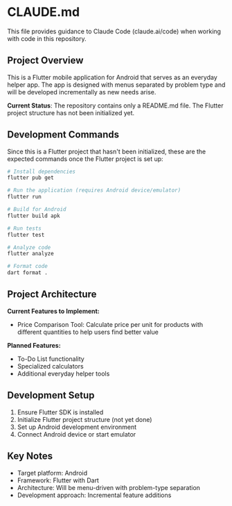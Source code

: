 # CLAUDE.md

This file provides guidance to Claude Code (claude.ai/code) when working with code in this repository.

## Project Overview

This is a Flutter mobile application for Android that serves as an everyday helper app. The app is designed with menus separated by problem type and will be developed incrementally as new needs arise.

**Current Status**: The repository contains only a README.md file. The Flutter project structure has not been initialized yet.

## Development Commands

Since this is a Flutter project that hasn't been initialized, these are the expected commands once the Flutter project is set up:

```bash
# Install dependencies
flutter pub get

# Run the application (requires Android device/emulator)
flutter run

# Build for Android
flutter build apk

# Run tests
flutter test

# Analyze code
flutter analyze

# Format code
dart format .
```

## Project Architecture

**Current Features to Implement:**
- Price Comparison Tool: Calculate price per unit for products with different quantities to help users find better value

**Planned Features:**
- To-Do List functionality
- Specialized calculators
- Additional everyday helper tools

## Development Setup

1. Ensure Flutter SDK is installed
2. Initialize Flutter project structure (not yet done)
3. Set up Android development environment
4. Connect Android device or start emulator

## Key Notes

- Target platform: Android
- Framework: Flutter with Dart
- Architecture: Will be menu-driven with problem-type separation
- Development approach: Incremental feature additions